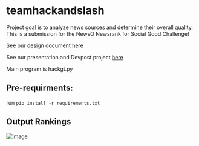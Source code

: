 # teamhackandslash

Project goal is to analyze news sources and determine their overall quality. This is a submission for the NewsQ Newsrank for Social Good Challenge!

See our design document [here](https://github.com/aouyang3/teamhackandslash/blob/main/Design%20Doc.pdf)

See our presentation and Devpost project [here](https://devpost.com/software/optimizing-news-recommendation-algorithms)

Main program is hackgt.py

## Pre-requirments:
run `pip install -r requirements.txt`

## Output Rankings
![image](https://github.com/aouyang3/teamhackandslash/assets/73046283/8e9b48a6-99e7-4117-b284-7aa38ddbb663)



